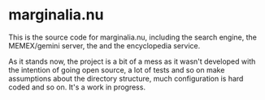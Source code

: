 # marginalia.nu

This is the source code for marginalia.nu, including the search engine, 
the MEMEX/gemini server, the and the encyclopedia service.

As it stands now, the project is a bit of a mess as it wasn't developed 
with the intention of going open source, a lot of tests and so on make
assumptions about the directory structure, much configuration is hard coded
and so on. It's a work in progress. 